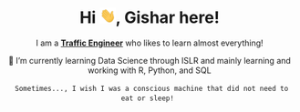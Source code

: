 <!--- 
![Header](https://github.com/gishar/gishar/blob/main/Laguna%2012.jpg "Header")
--->
<h1 align="center"> Hi <img src="https://github.com/gishar/gishar/blob/main/waveit.gif" width="28px">, Gishar here!</h1>
<p align="center"> I am a <b><u>Traffic Engineer</u></b> who likes to learn almost everything! <p>
<p align="center"> 🌱 I’m currently learning Data Science through ISLR and mainly learning and working with R, Python, and SQL <p>

<p align="center"><code> Sometimes..., I wish I was a conscious machine that did not need to eat or sleep! </code></h3> 
<!--
<h3 align="left">Connect with me:</h3>
<p align="left">
<a href="https://linkedin.com/in/mojtabam" target="blank"><img align="center" src="https://raw.githubusercontent.com/rahuldkjain/github-profile-readme-generator/master/src/images/icons/Social/linked-in-alt.svg" alt="mojtabam" height="30" width="40" /></a>
</p>

<h3 align="left">Languages and Tools:</h3>
<p align="left"> <a href="https://www.mysql.com/" target="_blank" rel="noreferrer"> <img src="https://raw.githubusercontent.com/devicons/devicon/master/icons/mysql/mysql-original-wordmark.svg" alt="mysql" width="40" height="40"/> </a> <a href="https://www.python.org" target="_blank" rel="noreferrer"> <img src="https://raw.githubusercontent.com/devicons/devicon/master/icons/python/python-original.svg" alt="python" width="40" height="40"/> </a> </p>



<!--
**gishar/gishar** is a ✨ _special_ ✨ repository because its `README.md` (this file) appears on your GitHub profile.

Here are some ideas to get you started:

- 🔭 I’m currently working on ...
- 🌱 I’m currently learning ...
- 👯 I’m looking to collaborate on ...
- 🤔 I’m looking for help with ...
- 💬 Ask me about ...
- 📫 How to reach me: ...
- 😄 Pronouns: ...
- ⚡ Fun fact: ...
-->
